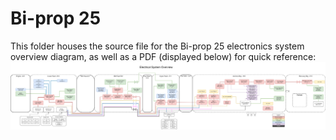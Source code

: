 # Bi-prop 25
This folder houses the source file for the Bi-prop 25 electronics system overview diagram, as well as a PDF (displayed below) for quick reference:
![Bi-prop 25 System Overview](./Bi-Prop25_System_Layout.png)

